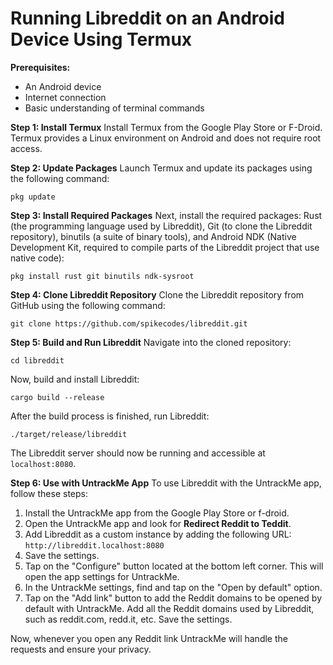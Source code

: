 # Running Libreddit on an Android Device Using Termux

**Prerequisites:**
- An Android device
- Internet connection
- Basic understanding of terminal commands

**Step 1: Install Termux**
Install Termux from the Google Play Store or F-Droid. Termux provides a Linux environment on Android and does not require root access.

**Step 2: Update Packages**
Launch Termux and update its packages using the following command:
```shell
pkg update
```

**Step 3: Install Required Packages**
Next, install the required packages: Rust (the programming language used by Libreddit), Git (to clone the Libreddit repository), binutils (a suite of binary tools), and Android NDK (Native Development Kit, required to compile parts of the Libreddit project that use native code):
```shell
pkg install rust git binutils ndk-sysroot
```

**Step 4: Clone Libreddit Repository**
Clone the Libreddit repository from GitHub using the following command:
```shell
git clone https://github.com/spikecodes/libreddit.git
```

**Step 5: Build and Run Libreddit**
Navigate into the cloned repository:
```shell
cd libreddit
```
Now, build and install Libreddit:
```shell
cargo build --release
```
After the build process is finished, run Libreddit:
```shell
./target/release/libreddit
```
The Libreddit server should now be running and accessible at `localhost:8080`.

**Step 6: Use with UntrackMe App**
To use Libreddit with the UntrackMe app, follow these steps:
1. Install the UntrackMe app from the Google Play Store or f-droid.
2. Open the UntrackMe app and look for **Redirect Reddit to Teddit**.
3. Add Libreddit as a custom instance by adding the following URL: `http://libreddit.localhost:8080`
4. Save the settings.
5. Tap on the "Configure" button located at the bottom left corner. This will open the app settings for UntrackMe.
6. In the UntrackMe settings, find and tap on the "Open by default" option.
7. Tap on the "Add link" button to add the Reddit domains to be opened by default with UntrackMe.
    Add all the Reddit domains used by Libreddit, such as reddit.com, redd.it, etc.
    Save the settings.

Now, whenever you open any Reddit link UntrackMe will handle the requests and ensure your privacy. 
